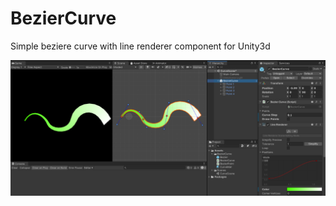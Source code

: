 # BezierCurve
Simple beziere curve with line renderer component for Unity3d

![alt text](https://github.com/dust999/BezierCurve/blob/main/preview.png)
